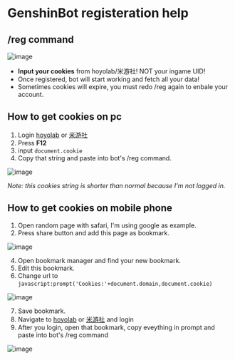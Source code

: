 # GenshinBot registeration help

## /reg command
![image](https://user-images.githubusercontent.com/109652760/180729149-44a5c0ff-2121-4863-90f6-a935663f3a47.png)

* **Input your cookies** from hoyolab/米游社! NOT your ingame UID!
* Once registered, bot will start working and fetch all your data!
* Sometimes cookies will expire, you must redo /reg again to enbale your account.

## How to get cookies on pc

1. Login [hoyolab](https://www.hoyolab.com/home) or [米游社](https://bbs.mihoyo.com/ys/)
2. Press **F12**
3. input ```document.cookie```
4. Copy that string and paste into bot's /reg command.

![image](https://user-images.githubusercontent.com/109652760/180731069-5519c333-587c-4afa-8fb2-8f54613bca7f.png)

*Note: this cookies string is shorter than normal because I'm not logged in.*

## How to get cookies on mobile phone

1. Open random page with safari, I'm using google as example.
2. Press share button and add this page as bookmark.

![image](https://user-images.githubusercontent.com/109652760/180732219-00b9865e-17bc-463e-a46d-b422ccb33f91.png)

4. Open bookmark manager and find your new bookmark.
5. Edit this bookmark.
6. Change url to ```javascript:prompt('Cookies:'+document.domain,document.cookie)```

![image](https://user-images.githubusercontent.com/109652760/180732716-3a24fd43-6451-43ec-b82a-1594d23c72d2.png)

7. Save bookmark.
8. Navigate to [hoyolab](https://www.hoyolab.com/home) or [米游社](https://bbs.mihoyo.com/ys/) and login
9. After you login, open that bookmark, copy eveything in prompt and paste into bot's /reg command

![image](https://user-images.githubusercontent.com/109652760/180732781-d388e0b6-6a70-40db-941b-a65223c993df.png)
